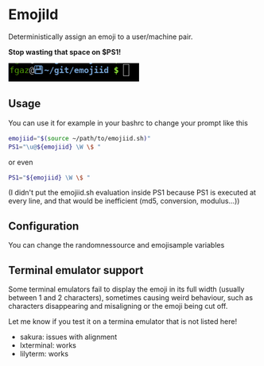 # EmojiId

Deterministically assign an emoji to a user/machine pair.

**Stop wasting that space on $PS1!**

![screenshot](screenshot.png)

## Usage

You can use it for example in your bashrc to change your prompt
like this

```bash
emojiid="$(source ~/path/to/emojiid.sh)"
PS1="\u@${emojiid} \W \$ "
```

or even

```bash
PS1="${emojiid} \W \$ "
```

(I didn't put the emojiid.sh evaluation inside PS1
because PS1 is executed at every line, and that would
be inefficient (md5, conversion, modulus...))

## Configuration

You can change the randomnessource and emojisample variables

## Terminal emulator support

Some terminal emulators fail to display the emoji in its full width
(usually between 1 and 2 characters), sometimes causing weird
behaviour, such as characters disappearing and misaligning or
the emoji being cut off.

Let me know if you test it on a termina emulator
that is not listed here!

<!-- TODO check how to display a table -->

* sakura: issues with alignment
* lxterminal: works
* lilyterm: works

